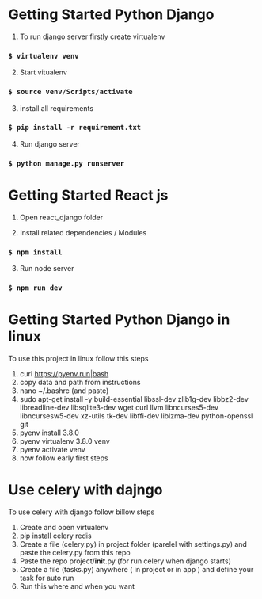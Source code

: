 # Getting Started Python Django

1. To run django server firstly create virtualenv

### `$ virtualenv venv`

2. Start vitualenv

### `$ source venv/Scripts/activate`

3. install all requirements

### `$ pip install -r requirement.txt`

4. Run django server

### `$ python manage.py runserver`

# Getting Started React js

1. Open react_django folder

2. Install related dependencies / Modules

### `$ npm install`

3. Run node server

### `$ npm run dev`




# Getting Started Python Django in linux

To use this project in linux follow this steps

1. curl https://pyenv.run|bash
2. copy data and path from instructions
3. nano ~/.bashrc (and paste)
4. sudo apt-get install -y build-essential libssl-dev zlib1g-dev libbz2-dev libreadline-dev libsqlite3-dev wget curl llvm libncurses5-dev libncursesw5-dev xz-utils tk-dev libffi-dev liblzma-dev python-openssl git
5. pyenv install 3.8.0
6. pyenv virtualenv 3.8.0 venv
7. pyenv activate venv
8. now follow early first steps


# Use celery with dajngo

To use celery with django follow billow steps

1. Create and open virtualenv
2. pip install celery redis
3. Create a file (celery.py) in project folder (parelel with settings.py) and paste the celery.py from this repo
4. Paste the repo project/__init__.py  (for run celery when django starts)
5. Create a file (tasks.py) anywhere ( in project or in app ) and define your task for auto run
6. Run this where and when you want
